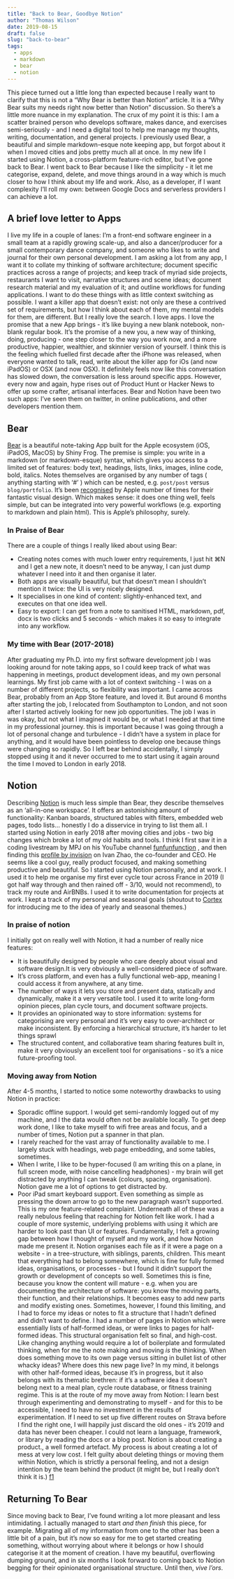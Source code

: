 ```yaml
---
title: "Back to Bear, Goodbye Notion"
author: "Thomas Wilson"
date: 2019-08-15
draft: false
slug: "back-to-bear"
tags:
  - apps
  - markdown
  - bear
  - notion
---
```


This piece turned out a little long than expected because I really want to clarify that this is not a “Why Bear is better than Notion” article. It is a “Why Bear suits my needs right now better than Notion” discussion. So there’s a little more nuance in my explanation.
The crux of my point it is this: I am a scatter brained person who develops software, makes dance, and exercises semi-seriously - and I need a digital tool to help me manage my thoughts, writing, documentation, and general projects. I previously used Bear, a beautiful and simple markdown-esque note keeping app, but forgot about it when I moved cities and jobs pretty much all at once. In my new life I started using Notion, a cross-platform feature-rich editor, but I’ve gone back to Bear.
I went back to Bear because I like the simplicity - it let me categorise, expand, delete, and move things around in a way which is much closer to how I think about my life and work. Also, as a developer, if I want complexity I’ll roll my own: between Google Docs and serverless providers I can achieve a lot.

## A brief love letter to Apps

I live my life in a couple of lanes: I’m a front-end software engineer in a small team at a rapidly growing scale-up, and also a dancer/producer for a small contemporary dance company, and someone who likes to write and journal for their own personal development. I am asking a lot from any app, I want it to collate my thinking of software architecture; document specific practices across a range of projects; and keep track of myriad side projects, restaurants I want to visit, narrative structures and scene ideas; document research material and my evaluation of it; and outline workflows for funding applications. I want to do these things with as little context switching as possible. I want a killer app that doesn’t exist: not only are these a contrived set of requirements, but how I think about each of them, my mental models for them, are different.
But I really love the search. I love apps. I love the promise that a new App brings - it’s like buying a new blank notebook, non-blank regular book. It’s the promise of a new you, a new way of thinking, doing, producing - one step closer to the way you work now, and a more productive, happier, wealthier, and skinnier version of yourself. I think this is the feeling which fuelled first decade after the iPhone was released, when everyone wanted to talk, read, write about the killer app for iOs (and now iPadOS) or OSX (and now OSX).
It definitely feels now like this conversation has slowed down, the conversation is less around specific apps. However, every now and again, hype rises out of Product Hunt or Hacker News to offer up some crafter, artisanal interfaces. Bear and Notion have been two such apps: I’ve seen them on twitter, in online publications, and other developers mention them.

## Bear

[Bear](https://bear.app) is a beautiful note-taking App built for the Apple ecosystem (iOS, iPadOS, MacOS) by Shiny Frog. The premise is simple: you write in a markdown (or markdown-esque) syntax, which gives you access to a limited set of features: body text, headings, lists, links, images, inline code, bold, italics. Notes themselves are organised by any number of tags ( anything starting with ‘#’ ) which can be nested, e.g. `post/post` versus `blog/portfolio`. It’s been [recognised](https://blog.bear.app/2017/06/thank-you-yes-you-for-our-2017-apple-design-award/) by Apple number of times for their fantastic visual design. Which makes sense: it does one thing well, feels simple, but can be integrated into very powerful workflows (e.g. exporting to markdown and plain html). This is Apple’s philosophy, surely.

### In Praise of Bear

There are a couple of things I really liked about using Bear:

- Creating notes comes with much lower entry requirements, I just hit ⌘N and I get a new note, it doesn’t need to be anyway, I can just dump whatever I need into it and then organise it later.
- Both apps are visually beautiful, but that doesn’t mean I shouldn’t mention it twice: the UI is very nicely designed.
- It specialises in one kind of content: slightly-enhanced text, and executes on that one idea well.
- Easy to export: I can get from a note to sanitised HTML, markdown, pdf, docx is two clicks and 5 seconds - which makes it so easy to integrate into any workflow.

### My time with Bear (2017-2018)

After graduating my Ph.D. into my first software development job I was looking around for note taking apps, so I could keep track of what was happening in meetings, product development ideas, and my own personal learnings. My first job came with a lot of context switching - I was on a number of different projects, so flexibility was important.
I came across Bear, probably from an App Store feature, and loved it. But around 6 months after starting the job, I relocated from Southampton to London, and not soon after I started actively looking for new job opportunities. The job I was in was okay, but not what I imagined it would be, or what I needed at that time in my professional journey. this is important because I was going through a lot of personal change and turbulence - I didn’t have a system in place for anything, and it would have been pointless to develop one because things were changing so rapidly.
So I left bear behind accidentally, I simply stopped using it and it never occurred to me to start using it again around the time I moved to London in early 2018.

## Notion

Describing [Notion](https://www.notion.so) is much less simple than Bear, they describe themselves as an ‘all-in-one workspace’. It offers an astonishing amount of functionality: Kanban boards, structured tables with filters, embedded web pages, todo lists… honestly I do a disservice in trying to list them all.
I started using Notion in early 2018 after moving cities and jobs - two big changes which broke a lot of my old habits and tools. I think I first saw it in a coding livestream by MPJ on his YouTube channel [funfunfunction](https://www.youtube.com/channel/UCO1cgjhGzsSYb1rsB4bFe4Q) , and then finding this [profile by invision](https://www.invisionapp.com/inside-design/ivan-zhou-notion-interview/) on Ivan Zhao, the co-founder and CEO. He seems like a cool guy, really product focused, and making something productive and beautiful. So I started using Notion personally, and at work.
I used it to help me organise my first ever cycle tour across France in 2019 (I got half way through and then rained off - 3/10, would not recommend), to track my route and AirBNBs. I used it to write documentation for projects at work. I kept a track of my personal and seasonal goals (shoutout to [Cortex](https://www.relay.fm/cortex/79) for introducing me to the idea of yearly and seasonal themes.)

### In praise of notion

I initially got on really well with Notion, it had a number of really nice features:

- It is beautifully designed by people who care deeply about visual and software design.It is very obviously a well-considered piece of software.
- It’s cross platform, and even has a fully functional web-app, meaning I could access it from anywhere, at any time.
- The number of ways it lets you store and present data, statically and dynamically, make it a very versatile tool. I used it to write long-form opinion pieces, plan cycle tours, and document software projects.
- It provides an opinionated way to store information: systems for categorising are very personal and it’s very easy to over-architect or make inconsistent. By enforcing a hierarchical structure, it’s harder to let things sprawl
- The structured content, and collaborative team sharing features built in, make it very obviously an excellent tool for organisations - so it’s a nice future-proofing tool.

### Moving away from Notion

After 4-5 months, I started to notice some noteworthy drawbacks to using Notion in practice:

- Sporadic offline support. I would get semi-randomly logged out of my machine, and I the data would often not be available locally. To get deep work done, I like to take myself to wifi free areas and focus, and a number of times, Notion put a spanner in that plan.
- I rarely reached for the vast array of functionality available to me. I largely stuck with headings, web page embedding, and some tables, sometimes.
- When I write, I like to be hyper-focused (I am writing this on a plane, in full screen mode, with noise cancelling headphones) - my brain will get distracted by anything I can tweak (colours, spacing, organisation). Notion gave me a lot of options to get distracted by.
- Poor iPad smart keyboard support. Even something as simple as pressing the down arrow to go to the new paragraph wasn’t supported. This is my one feature-related complaint.
  Underneath all of these was a really nebulous feeling that reaching for Notion felt like work. I had a couple of more systemic, underlying problems with using it which are harder to look past than UI or features.
  Fundamentally, I felt a growing gap between how I thought of myself and my work, and how Notion made me present it. Notion organises each file as if it were a page on a website - in a tree-structure, with siblings, parents, children. This meant that everything had to belong somewhere, which is fine for fully formed ideas, organisations, or processes - but I found it didn’t support the growth or development of concepts so well. Sometimes this is fine, because you know the content will mature - e.g. when you are documenting the architecture of software: you know the moving parts, their function, and their relationships. It becomes easy to add new parts and modify existing ones.
  Sometimes, however, I found this limiting, and I had to force my ideas or notes to fit a structure that I hadn’t defined and didn’t want to define. I had a number of pages in Notion which were essentially lists of half-formed ideas, or were links to pages for half-formed ideas. This structural organisation felt so final, and high-cost. Like changing anything would require a lot of boilerplate and formulated thinking, when for me the note making and moving _is_ the thinking.
  When does something move to its own page versus sitting in bullet list of other whacky ideas? Where does this new page live? In my mind, it belongs with other half-formed ideas, because it’s in progress, but it also belongs with its thematic brethren: if it’s a software idea it doesn’t belong next to a meal plan, cycle route database, or fitness training regime.
  This is at the route of my move away from Notion: I learn best through experimenting and demonstrating to myself - and for this to be accessible, I need to have no investment in the results of experimentation. If I need to set up five different routes on Strava before I find the right one, I will happily just discard the old ones - it’s 2019 and data has never been cheaper. I could not learn a language, framework, or library by reading the docs or a blog post.
  Notion is about creating a product., a well formed artefact. My process is about creating a lot of mess at very low cost. I felt guilty about deleting things or moving them within Notion, which is strictly a personal feeling, and not a design intention by the team behind the product (it might be, but I really don’t think it is.) [f1](#footnote-1)

## Returning To Bear

Since moving back to Bear, I’ve found writing a lot more pleasant and less intimidating. I actually managed to start _and then finish_ this piece, for example. Migrating all of my information from one to the other has been a little bit of a pain, but it’s now so easy for me to get started creating something, without worrying about where it belongs or how I should categorise it at the moment of creation. I have my beautiful, overflowing dumping ground, and in six months I look forward to coming back to Notion begging for their opinionated organisational structure. Until then, _vive l’ors_.

